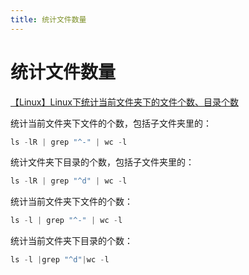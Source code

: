 ```yaml
---
title: 统计文件数量
---
```


# 统计文件数量

[【Linux】Linux下统计当前文件夹下的文件个数、目录个数](https://www.cnblogs.com/zeze/p/6839230.html)

统计当前文件夹下文件的个数，包括子文件夹里的：

```c
ls -lR | grep "^-" | wc -l
```

统计文件夹下目录的个数，包括子文件夹里的：

```c
ls -lR | grep "^d" | wc -l
```

统计当前文件夹下文件的个数：

```c
ls -l | grep "^-" | wc -l
```

统计当前文件夹下目录的个数：

```c
ls -l |grep "^d"|wc -l
```